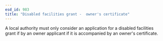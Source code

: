```yaml
---
esd_id: 983
title: "Disabled facilities grant -  owner's certificate"
---
```


A local authority must only consider an application for a disabled facilities grant if by an owner applicant if it is accompanied by an owner's certificate.


